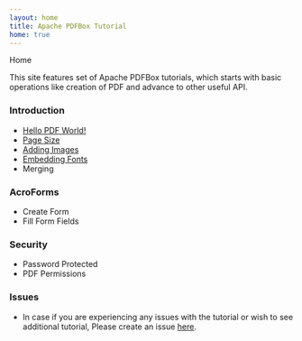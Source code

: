 ```yaml
---
layout: home
title: Apache PDFBox Tutorial
home: true
---
```

<div class="demo-crumbs mdl-color-text--grey-500">
  Home
</div>


This site features set of Apache PDFBox tutorials, which starts with basic operations like creation of PDF and advance to other useful API.

### Introduction

- [Hello PDF World!](./introduction.html)
- [Page Size](./pdf_page_size.html)
- [Adding Images](./pdf_add_image.html)
- [Embedding Fonts](./pdf_embed_font.html)
- Merging

### AcroForms

- Create Form
- Fill Form Fields

### Security

- Password Protected
- PDF Permissions


### Issues

- In case if you are experiencing any issues with the tutorial or wish to see additional tutorial, Please create an issue [here](https://github.com/carbonrider/pdfbox_tutorial/issues).
